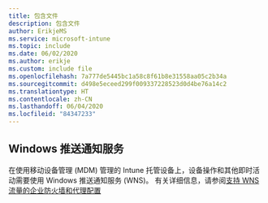 ```yaml
---
title: 包含文件
description: 包含文件
author: ErikjeMS
ms.service: microsoft-intune
ms.topic: include
ms.date: 06/02/2020
ms.author: erikje
ms.custom: include file
ms.openlocfilehash: 7a777de5445bc1a58c8f61b8e31558aa05c2b34a
ms.sourcegitcommit: d498e5eceed299f009337228523d0d4be76a14c2
ms.translationtype: HT
ms.contentlocale: zh-CN
ms.lasthandoff: 06/04/2020
ms.locfileid: "84347233"
---
```

## <a name="windows-push-notification-services"></a>Windows 推送通知服务
在使用移动设备管理 (MDM) 管理的 Intune 托管设备上，设备操作和其他即时活动需要使用 Windows 推送通知服务 (WNS)。 有关详细信息，请参阅[支持 WNS 流量的企业防火墙和代理配置](https://docs.microsoft.com/windows/uwp/design/shell/tiles-and-notifications/firewall-allowlist-config)
